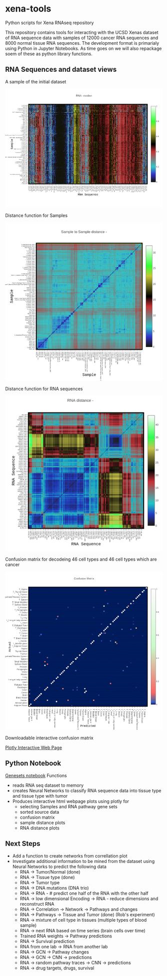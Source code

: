 # xena-tools
Python scripts for Xena RNAseq repository

This repository contains tools for interacting with the UCSD Xenas dataset of RNA sequence data with samples of 12000 cancer RNA sequences and 8000 normal tissue RNA sequences. The development format is primarialy using Python in Jupyter Notebooks. As time goes on we will also repackage soem of these as python library functions. 

## RNA Sequences and dataset views

A sample of the initial dataset

![Pic](https://github.com/brad0taylor/xena-tools/blob/master/RNA-median.png?raw=true)


Distance function for Samples

![Pic](https://github.com/brad0taylor/xena-tools/blob/master/Sample-Distance.png?raw=true)

Distance function for RNA sequences

![Pic](https://github.com/brad0taylor/xena-tools/blob/master/RNA-distance.png?raw=true)

Confusion matrix for decodeing 46 cell types and 46 cell types which are cancer

![Pic](https://github.com/brad0taylor/xena-tools/blob/master/Confusion%20Matrix.png?raw=true)

Downloadable interactive confusion matrix

[Plotly Interactive Web Page](http://htmlpreview.github.io/?https://github.com/brad0taylor/xena-tools/blob/master/normalized%20confusion-matrix.html)

## Python Notebook 
[Genesets notebook](https://github.com/brad0taylor/xena-tools/blob/master/genesets_brad_paths_disp.ipynb)
 Functions
 * reads RNA seq dataset to memory
 * creates Neural Networks to classify RNA sequence data into tissue type and tissue type with tumor
 * Produces interactive html webpage plots using plotly for 
   * selecting Samples and RNA pathway gene sets
   * sorted source data
   * confusion matrix  
   * sample distance plots 
   * RNA distance plots
   
   
 ## Next Steps
* Add a function to create networks from correllation plot 
* Investigate additional information to be mined from the dataset using Neural Networks to predict the following data
  * RNA -> Tumor/Normal (done)
  * RNA -> Tissue type (done)
  * RNA -> Tumor type 
  * RNA -> DNA mutations (DNA trio)
  * RNA -> RNA  - # predict one half of  the RNA with the other half
  * RNA -> low dimensional Encoding -> RNA  - reduce dimensions and reconstruct RNA
  * RNA -> Correlation -> Network -> Pathways and changes
  * RNA -> Pathways -> Tissue and Tumor (done) (Rob's experiment)
  * RNA -> mixture of cell type in tissues (multiple types of blood sample)
  * RNA -> next RNA based on time series (brain cells over time)
  * Trained RNA weights -> Pathway predictions
  * RNA -> Survival prediction
  * RNA from one lab -> RNA from another lab
  * RNA -> GCN -> Pathway changes
  * RNA -> GCN -> CNN -> predictions
  * RNA -> random pathway traces -> CNN -> predictions
  * RNA -> drug targets, drugs, survival

   
